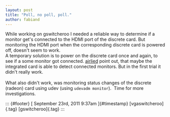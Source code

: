 ```yaml
---
layout: post
title: "Poll, no poll, poll."
author: fabiand
---
```




While working on gswitcheroo I needed a reliable way to determine if a
monitor get's connected to the HDMI port of the discrete card. But
monitoring the HDMI port when the corresponding discrete card is powered
off, doesn't seem to work.\
A temporary solution is to power on the discrete card once and again, to
see if a some monitor got connected.
[airlied](http://airlied.livejournal.com/) point out, that maybe the
integrated card is able to detect connected monitors. But in the first
trial it didn't really work.\
\
What also didn't work, was monitoring status changes of the discrete
(radeon) card using udev (using `udevadm monitor`).  Time for more
investigations.

::: {#footer}
[ September 23rd, 2011 9:37am ]{#timestamp} [vgaswitcheroo]{.tag}
[gswitcheroo]{.tag}
:::
